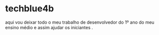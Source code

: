 # techblue4b

aqui vou deixar todo o meu trabalho de desenvolvedor do 1º ano do meu ensino médio e assim ajudar os iniciantes .
